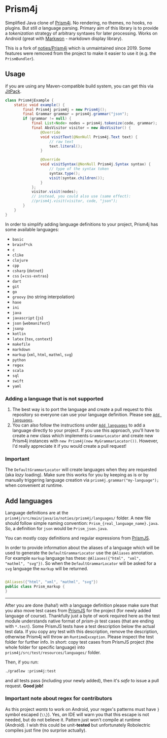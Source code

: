 # Prism4j

Simplified Java clone of [Prism4j](https://github.com/PrismJS/prism). No rendering, no themes, no hooks, no plugins. But
still _a_ language parsing. Primary aim of this library is to provide a _tokenization_ strategy of arbitrary syntaxes
for later processing. Works on Android (great with [Markwon](https://github.com/noties/Markwon) - markdown display
library).

This is a fork of [noties/Prism4j](https://github.com/noties/Prism4j) which is unmaintained since 2019. Some features
were removed from the project to make it easier to use it (e.g. the `PrismBundler`).

## Usage

if you are using any Maven-compatible build system, you can get this via
[JitPack](https://jitpack.io/#org.codeberg.qwerty287/Prism4j).

```java
class Prism4jExample {
    static void example() {
        final Prism4j prism4j = new Prism4j();
        final Grammar grammar = prism4j.grammar("json");
        if (grammar != null) {
            final List<Node> nodes = prism4j.tokenize(code, grammar);
            final AbsVisitor visitor = new AbsVisitor() {
                @Override
                void visitText(@NonNull Prism4j.Text text) {
                    // raw text
                    text.literal();
                }

                @Override
                void visitSyntax(@NonNull Prism4j.Syntax syntax) {
                    // type of the syntax token
                    syntax.type();
                    visit(syntax.children());
                }
            };
            visitor.visit(nodes);
            // instead, you could also use (same effect):
            //prism4j.visit(visitor, code, "json");
        }
    }
}
```

In order to simplify adding language definitions to your project, Prism4j has some available languages:

* `basic`
* `brainf*ck`
* `c`
* `clike`
* `clojure`
* `cpp`
* `csharp` (`dotnet`)
* `css` (+`css-extras`)
* `dart`
* `git`
* `go`
* `groovy` (no string interpolation)
* `haxe`
* `ini`
* `java`
* `javascript` (`js`)
* `json` (`webmanifest`)
* `jsonp`
* `kotlin`
* `latex` (`tex`, `context`)
* `makefile`
* `markdown`
* `markup` (`xml`, `html`, `mathml`, `svg`)
* `python`
* `regex`
* `scala`
* `sql`
* `swift`
* `yaml`

### Adding a language that is not supported

1. The best way is to port the language and create a pull request to this repository so everyone can use your language
   definition. Please see [`Add languages`](#add-languages).
2. You can also follow the instructions under [`Add languages`](#add-languages) to add a language directly to your
   project. If you use this approach, you'll have to create a new class which implements `GrammarLocator` and create new
   Prism4j instances with `new Prism4j(new MyGrammarLocator())`. However, I'd really appreciate it if you would create a
   pull request!

### Important

The `DefaultGrammarLocator` will create languages when they are requested (aka _lazy_ loading). Make sure this works for
you by keeping as is or by manually triggering language creation via `prism4j.grammar("my-language");` when convenient
at runtime.

## Add languages

Language definitions are at the `prism4j/src/main/java/io/noties/prism4j/languages/` folder. A new file should follow
simple naming convention: `Prism_{real_language_name}.java`. So, a definition for `json` would be `Prism_json.java`.

You can mostly copy definitions and regular expressions from [PrismJS](https://github.com/PrismJS/prism).

In order to provide information about the aliases of a language which will be used to generate
the `DefaultGrammarLocator` use the
`@Aliases` annotation. For example `markup` language has these: `@Aliases({"html", "xml", "mathml", "svg"})`. So when
the `DefaultGrammarLocator` will be asked for a `svg` language the `markup` will be returned.

```java

@Aliases({"html", "xml", "mathml", "svg"})
public class Prism_markup {
}
```

---

After you are done (haha!) with a language definition please make sure that you also move test cases
from [PrismJS](https://github.com/PrismJS/prism) for the project (for newly added language of course). Thankfully just a
byte of work required here as the test module understands native format of _prism-js_ test cases (that are ending
with `*.test`). Some PrismJS tests have a test description below the actual test data. If you copy any test with this
description, remove the description, otherwise Prism4j will throw an `RuntimeException`. Please inspect the test folder
for further info. In short: copy test cases from PrismJS project (the whole folder for specific language)
into `prism4j/src/test/resources/languages/` folder.

Then, if you run:

```bash
./gradlew :prism4j:test
```

and all tests pass (including your newly added), then it's _safe_ to issue a pull request. **Good job!**

### Important note about regex for contributors

As this project _wants_ to work on Android, your regex's patterns must have `}` symbol escaped (`\\}`). Yes, _an_ IDE
will warn you that this escape is not needed, but do not believe it. Pattern just won't compile at runtime (Android). I
wish this could be unit-**tested** but unfortunately Robolectric compiles just fine (no surprise actually).
